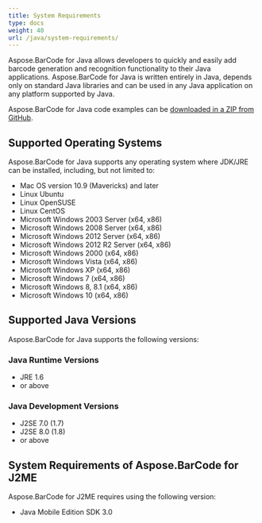 ```yaml
---
title: System Requirements
type: docs
weight: 40
url: /java/system-requirements/
---
```


Aspose.BarCode for Java allows developers to quickly and easily add barcode generation and recognition functionality to their Java applications. Aspose.BarCode for Java is written entirely in Java, depends only on standard Java libraries and can be used in any Java application on any platform supported by Java.

Aspose.BarCode for Java code examples can be [downloaded in a ZIP from GitHub](https://github.com/aspose-barcode/Aspose.BarCode-for-Java/archive/master.zip).


## **Supported Operating Systems**
Aspose.BarCode for Java supports any operating system where JDK/JRE can be installed, including, but not limited to: 

- Mac OS version 10.9 (Mavericks) and later
- Linux Ubuntu
- Linux OpenSUSE
- Linux CentOS
- Microsoft Windows 2003 Server (x64, x86)
- Microsoft Windows 2008 Server (x64, x86)
- Microsoft Windows 2012 Server (x64, x86)
- Microsoft Windows 2012 R2 Server (x64, x86)
- Microsoft Windows 2000 (x64, x86)
- Microsoft Windows Vista (x64, x86)
- Microsoft Windows XP (x64, x86)
- Microsoft Windows 7 (x64, x86)
- Microsoft Windows 8, 8.1 (x64, x86)
- Microsoft Windows 10 (x64, x86)

## **Supported Java Versions**
Aspose.BarCode for Java supports the following versions:

### **Java Runtime Versions**
- JRE 1.6 
- or above
 
### **Java Development Versions**
- J2SE 7.0 (1.7)
- J2SE 8.0 (1.8)
- or above

## **System Requirements of Aspose.BarCode for J2ME**
Aspose.BarCode for J2ME requires using the following version:

- Java Mobile Edition SDK 3.0
